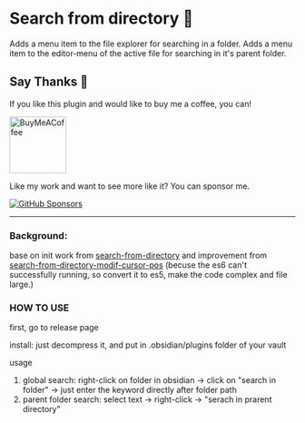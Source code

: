 # Search from directory 🔎

Adds a menu item to the file explorer for searching in a folder.
Adds a menu item to the editor-menu of the active file for searching in it's parent folder.

## Say Thanks 🙏

If you like this plugin and would like to buy me a coffee, you can!

[<img src="https://cdn.buymeacoffee.com/buttons/v2/default-violet.png" alt="BuyMeACoffee" width="100">](https://www.buymeacoffee.com/liamcain)

Like my work and want to see more like it? You can sponsor me.

[![GitHub Sponsors](https://img.shields.io/github/sponsors/liamcain?style=social)](https://github.com/sponsors/liamcain)

---

### Background:
base on init work from [search-from-directory](https://github.com/liamcain/search-from-directory) and improvement from [search-from-directory-modif-cursor-pos](https://github.com/1C0D/search-from-directory-modif-cursor-pos)
(becuse the es6 can't successfully running, so convert it to es5, make the code complex and file large.)

### HOW TO USE
first, go to release page

install: just decompress it, and put in .obsidian/plugins folder of your vault

usage
  1. global search: right-click on folder in obsidian -> click on "search in folder" -> just enter the keyword directly after folder path
  2. parent folder search: select text -> right-click -> "serach in prarent directory"
